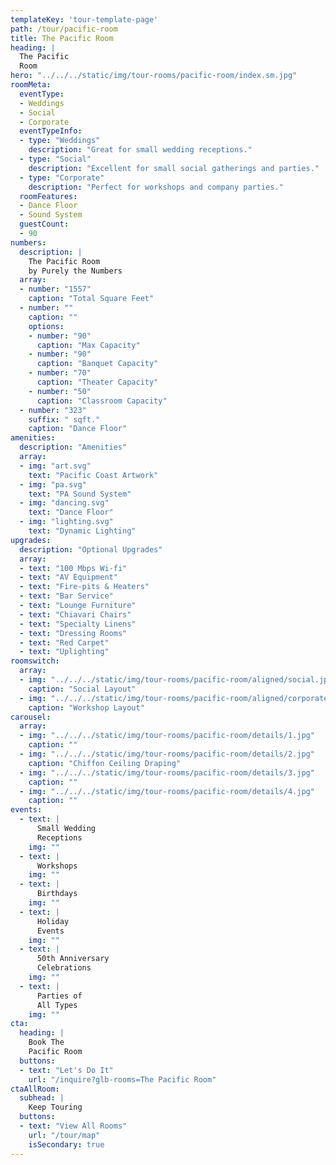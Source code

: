 ```yaml
---
templateKey: 'tour-template-page'
path: /tour/pacific-room
title: The Pacific Room
heading: |
  The Pacific
  Room
hero: "../../../static/img/tour-rooms/pacific-room/index.sm.jpg"
roomMeta:
  eventType:
  - Weddings
  - Social
  - Corporate
  eventTypeInfo:
  - type: "Weddings"
    description: "Great for small wedding receptions."
  - type: "Social"
    description: "Excellent for small social gatherings and parties."
  - type: "Corporate"
    description: "Perfect for workshops and company parties."
  roomFeatures:
  - Dance Floor
  - Sound System
  guestCount:
  - 90
numbers:
  description: |
    The Pacific Room
    by Purely the Numbers
  array:
  - number: "1557"
    caption: "Total Square Feet"
  - number: ""
    caption: ""
    options:
    - number: "90"
      caption: "Max Capacity"
    - number: "90"
      caption: "Banquet Capacity"
    - number: "70"
      caption: "Theater Capacity"
    - number: "50"
      caption: "Classroom Capacity"
  - number: "323"
    suffix: " sqft."
    caption: "Dance Floor"
amenities:
  description: "Amenities"
  array:
  - img: "art.svg"
    text: "Pacific Coast Artwork"
  - img: "pa.svg"
    text: "PA Sound System"
  - img: "dancing.svg"
    text: "Dance Floor"
  - img: "lighting.svg"
    text: "Dynamic Lighting"
upgrades:
  description: "Optional Upgrades"
  array:
  - text: "100 Mbps Wi-fi"
  - text: "AV Equipment"
  - text: "Fire-pits & Heaters"
  - text: "Bar Service"
  - text: "Lounge Furniture"
  - text: "Chiavari Chairs"
  - text: "Specialty Linens"
  - text: "Dressing Rooms"
  - text: "Red Carpet"
  - text: "Uplighting"
roomswitch:
  array:
  - img: "../../../static/img/tour-rooms/pacific-room/aligned/social.jpg"
    caption: "Social Layout"
  - img: "../../../static/img/tour-rooms/pacific-room/aligned/corporate.jpg"
    caption: "Workshop Layout"
carousel:
  array:
  - img: "../../../static/img/tour-rooms/pacific-room/details/1.jpg"
    caption: ""
  - img: "../../../static/img/tour-rooms/pacific-room/details/2.jpg"
    caption: "Chiffon Ceiling Draping"
  - img: "../../../static/img/tour-rooms/pacific-room/details/3.jpg"
    caption: ""
  - img: "../../../static/img/tour-rooms/pacific-room/details/4.jpg"
    caption: ""
events:
  - text: |
      Small Wedding
      Receptions
    img: ""
  - text: |
      Workshops
    img: ""
  - text: |
      Birthdays
    img: ""
  - text: |
      Holiday
      Events
    img: ""
  - text: |
      50th Anniversary
      Celebrations
    img: ""
  - text: |
      Parties of
      All Types
    img: ""
cta:
  heading: |
    Book The
    Pacific Room
  buttons:
  - text: "Let's Do It"
    url: "/inquire?glb-rooms=The Pacific Room"
ctaAllRoom:
  subhead: |
    Keep Touring
  buttons:
  - text: "View All Rooms"
    url: "/tour/map"
    isSecondary: true
---
```

